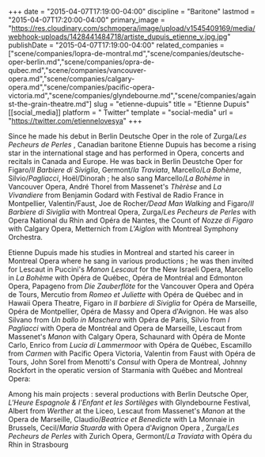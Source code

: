 +++
date = "2015-04-07T17:19:00-04:00"
discipline = "Baritone"
lastmod = "2015-04-07T17:20:00-04:00"
primary_image = "https://res.cloudinary.com/schmopera/image/upload/v1545409169/media/webhook-uploads/1428441484718/artiste_dupuis_etienne_v.jpg.jpg"
publishDate = "2015-04-07T17:19:00-04:00"
related_companies = ["scene/companies/lopra-de-montral.md","scene/companies/deutsche-oper-berlin.md","scene/companies/opra-de-qubec.md","scene/companies/vancouver-opera.md","scene/companies/calgary-opera.md","scene/companies/pacific-opera-victoria.md","scene/companies/glyndebourne.md","scene/companies/against-the-grain-theatre.md"]
slug = "etienne-dupuis"
title = "Etienne Dupuis"
[[social_media]]
platform = " Twitter"
template = "social-media"
url = "https://twitter.com/etiennelovesya"
+++

<p>
	Since he made his debut in Berlin Deutsche Oper in the role of Zurga/<em>Les Pecheurs de Perles</em> , Canadian baritone Etienne Dupuis has become a rising star in the international stage and has performed in Opera, concerts and recitals in Canada and Europe. He was back in Berlin Deustche Oper for Figaro/<em>Il Barbiere di Siviglia</em>, Germont/<em>la Traviata</em>, Marcello/<em>La Bohème</em>, Silvio/<em>Pagliacci</em>, Hoël/Dinorah ; he also sang Marcello/<em>La Bohème</em> in Vancouver Opera, André Thorel from Massenet's <em>Thèrèse</em> and <em>La Vivandiere</em> from Benjamin Godard with Festival de Radio France in Montpellier, Valentin/Faust, Joe de Rocher<em>/Dead Man Walking</em> and Figaro/<em>Il Barbiere di Siviglia</em> with Montreal Opera, Zurga/<em>Les Pecheurs de Perles</em> with Opera National du Rhin and Opéra de Nantes, the Count of <em>Nozze di Figaro</em> with Calgary Opera, Metternich from <em>L'Aiglon </em>with Montreal Symphony Orchestra.
</p>
<p>
	Etienne Dupuis made his studies in Montreal and started his career in Montreal Opera where he sang in various productions ; he was then invited for Lescaut in Puccini's <em>Manon Lescaut</em> for the New Israeli Opera, Marcello in <em>La Bohème</em> with Opéra de Québec, Opéra de Montréal and Edmonton Opera, Papageno from <em>Die Zauberflöte</em> for the Vancouver Opera and Opéra de Tours, Mercutio from <em>Romeo et Juliette</em> with Opéra de Québec and in Hawaii Opera Theatre, Figaro in<em> Il barbiere di Siviglia</em> for Opéra de Marseille, Opéra de Montpellier, Opéra de Massy and Opera d'Avignon. He was also Silvano from <em>Un ballo in Maschera</em> with Opéra de Paris, Silvio from <em>I Pagliacci </em>with Opera de Montréal and Opera de Marseille, Lescaut from Massenet's <em>Manon</em> with Calgary Opera, Schaunard with Opéra de Monte Carlo, Enrico from <em>Lucia di Lammermoor </em>with Opéra de Québec, Escamillo from <em>Carmen</em> with Pacific Opera Victoria, Valentin from Fa<em></em>ust with Opéra de Tours, John Sorel from Menotti's <em>Consul</em> with Opera de Montreal, Johnny Rockfort in the operatic version of Star<em></em>mania with Québec and Montreal Opera:
</p>
<p>
	Among his main projects : several productions with Berlin Deutsche Oper, <em>L'Heure Espagnole &amp; l'Enfant et les Sortilèges</em> with Glyndebourne Festival, Albert from <em>Werther</em> at the Liceo, Lescaut from Massenet's <em>Manon</em> at the Opera de Marseille, Claudio/<em>Beatrice et Benedicte</em> with La Monnaie in Brussels, Cecil/<em>Maria Stuarda</em> with Opera d'Avignon Opera , Zurga/<em>Les Pecheurs de Perles</em> with Zurich Opera, Germont/<em>La Traviata</em> with Opéra du Rhin in Strasbourg
</p>
